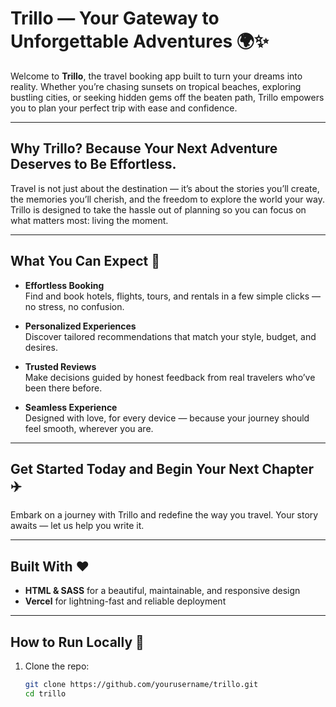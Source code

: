 # Trillo — Your Gateway to Unforgettable Adventures 🌍✨

Welcome to **Trillo**, the travel booking app built to turn your dreams into reality. Whether you’re chasing sunsets on tropical beaches, exploring bustling cities, or seeking hidden gems off the beaten path, Trillo empowers you to plan your perfect trip with ease and confidence.

---

## Why Trillo? Because Your Next Adventure Deserves to Be Effortless.

Travel is not just about the destination — it’s about the stories you’ll create, the memories you’ll cherish, and the freedom to explore the world your way. Trillo is designed to take the hassle out of planning so you can focus on what matters most: living the moment.

---

## What You Can Expect 🌟

- **Effortless Booking**  
  Find and book hotels, flights, tours, and rentals in a few simple clicks — no stress, no confusion.

- **Personalized Experiences**  
  Discover tailored recommendations that match your style, budget, and desires.

- **Trusted Reviews**  
  Make decisions guided by honest feedback from real travelers who’ve been there before.

- **Seamless Experience**  
  Designed with love, for every device — because your journey should feel smooth, wherever you are.

---

## Get Started Today and Begin Your Next Chapter ✈️

Embark on a journey with Trillo and redefine the way you travel. Your story awaits — let us help you write it.

---

## Built With ❤️

- **HTML & SASS** for a beautiful, maintainable, and responsive design
- **Vercel** for lightning-fast and reliable deployment

---

## How to Run Locally 🚀

1. Clone the repo:
   ```bash
   git clone https://github.com/yourusername/trillo.git
   cd trillo
   ```
